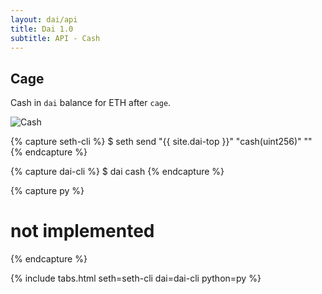 ```yaml
---
layout: dai/api
title: Dai 1.0
subtitle: API - Cash
---
```


## Cage

Cash in `dai` balance for ETH after `cage`.

![Cash](https://user-images.githubusercontent.com/5028/35772766-8d34ae08-09a8-11e8-83d5-a13c5a323322.png)

{% capture seth-cli %}
  $ seth send "{{ site.dai-top }}" "cash(uint256)" "<dai-balance>"
{% endcapture %}

{% capture dai-cli %}
  $ dai cash
{% endcapture %}

{% capture py %}
  # not implemented
{% endcapture %}

{% include tabs.html seth=seth-cli dai=dai-cli python=py %}
